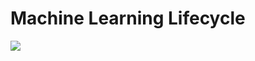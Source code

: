 # Machine Learning Lifecycle

<!-- TODO: Jeden Schritt markieren und auf mehrere Folien aufteilen, Themen der anderen hervorheben -->

<a href="https://martinfowler.com/articles/cd4ml.html#ModelMonitoringAndObservability" target="_blank">
    <img src="/images/cd4ml-end-to-end.png" class="mt-4 h-9/10 rounded shadow" />
</a>

<!-- Machine Learning Workflow -->
<!-- Machine Learning Model Lifecycle -->
<!-- Continuous Delivery for Machine Learning -->

<!-- 
Darstellung der 3 Dimensionen `code`, `model` und `data`.

**6. Schritt**: Ergebnisse und Performance des Models mit Produktionsdaten überwachen.

---

Frage 1: **Wofür benötigen wir Monitoring überhaupt?**

Monitoring ist notwendig, da Machine Learning Modelle dynamisch sind und sehr sensibel auf Veränderungen in der realen Welt reagieren.

Beispiele:
- Veränderunegn in der Umwelt (historische Finanzdaten während einer Rezession)
- Veränderungen im Verbraucherverhalten (Kundenpräferenzen durch Trends)
- Unterschiede zwischen Trainings- und Produktionsdaten 

-> Wir müssen Fehlverhalten des Modells in der Produktivumgebung nachvollziehen können.

---

**Wichtig**: Das Trainieren eines Models ist kein einmaliger sondern ein **kontnuierlicher Prozess**.
Monitoring ist der letzte Schritt **einer** Iteration und liefert Daten auf deren Grundlage dann wieder neue Models erstellt werden.

In vielen Unternehmen ist dieser Prozess vom 6. Schritt in den 1. Schritt ein manueller.
Auch dieser Schritt lässt sich jedoch automatisieren, was dann jedoch wieder neue Problem mit sich bringt.
-->

